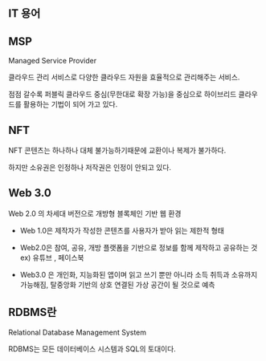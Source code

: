 IT 용어
---

MSP
---
Managed Service Provider

클라우드 관리 서비스로 다양한 클라우드 자원을 효율적으로 관리해주는 서비스.

점점 갈수록 퍼블릭 클라우드 중심(무한대로 확장 가능)을 중심으로 하이브리드 클라우드를 활용하는 기법이 되어 가고 있다.

NFT
---  

NFT 콘텐츠는 하나하나 대체 불가능하기때문에 교환이나 복제가 불가하다. 

하지만 소유권은 인정하나 저작권은 인정이 안되고 있다.

Web 3.0
--- 

Web 2.0 의 차세대 버전으로 개방형 블록체인 기반 웹 환경

- Web 1.0은 제작자가 작성한 콘텐츠를 사용자가 받아 읽는 제한적 형태

- Web2.0은 참여, 공유, 개방 플랫폼을 기반으로 정보를 함께 제작하고 공유하는 것 ex) 유튜브 , 페이스북

- Web3.0 은 개인화, 지능화된 앱이며 읽고 쓰기 뿐만 아니라 소득 취득과 소유까지 가능해짐, 탈중앙화 기반의 상호 연결된 가상 공간이 될 것으로 예측

RDBMS란 
-----

Relational Database Management System

RDBMS는 모든 데이터베이스 시스템과 SQL의 토대이다.

